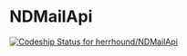 NDMailApi
=========

[ ![Codeship Status for herrhound/NDMailApi ](https://www.codeship.io/projects/a9a88040-c6c2-0131-263f-6699835d5c37/status)](https://www.codeship.io/projects/22090)
